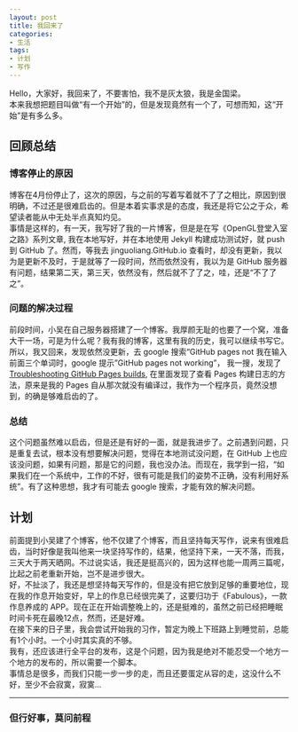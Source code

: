 ```yaml
---
layout: post
title: 我回来了
categories:
- 生活
tags:
- 计划
- 写作
---
```


Hello，大家好，我回来了，不要害怕，我不是灰太狼，我是金国梁。  
本来我想把题目叫做“有一个开始”的，但是发现竟然有一个了，可想而知，这“开始”是有多么多。  
## 回顾总结
### 博客停止的原因
博客在4月份停止了，这次的原因，与之前的写着写着就不了了之相比，原因到很明确，不过还是很难启齿的。但是本着实事求是的态度，我还是将它公之于众，希望读者能从中无处半点真知灼见。  
事情是这样的，有一天，我写好了我的一片博客，但是是在写《OpenGL登堂入室之路》系列文章, 我在本地写好，并在本地使用 Jekyll 构建成功测试好，就 push 到 GitHub 了。然而，等我去 jinguoliang.GitHub.io 查看时，却没有更新，我以为是更新不及时，于是就等了一段时间，然而依然没有，我以为是 GitHub 服务器有问题，结果第二天，第三天，依然没有，然后就不了了之，哇，还是“不了了之”。  
### 问题的解决过程
前段时间，小吴在自己服务器搭建了一个博客。我厚颜无耻的也要了一个窝，准备大干一场，可是为什么呢？我有我的博客，这里有我的历史，我可以继续书写它。  
所以，我又回来，发现依然没更新，去 google 搜索“GitHub pages not 我在输入前面三个单词时，google 提示”GitHub pages not working”， 我一搜，发现了 [Troubleshooting GitHub Pages builds]("https://www.google.co.jp/url?sa=t&rct=j&q=&esrc=s&source=web&cd=3&cad=rja&uact=8&ved=0ahUKEwjt5pKGj9LVAhXExLwKHaY7DHkQFggyMAI&url=https%3A%2F%2Fhelp.GitHub.com%2Farticles%2Ftroubleshooting-GitHub-pages-builds%2F&usg=AFQjCNG3DP9rZCr_fAaVy9AkrWECPi0KDQ"), 在里面发现了查看 Pages 构建日志的方法，原来是我的 Pages 自从那次就没有编译过，我作为一个程序员，竟然没想到，的确是够难启齿的了。  

### 总结
这个问题虽然难以启齿，但是还是有好的一面，就是我进步了。之前遇到问题，只是重复去试，根本没有想要解决问题，觉得在本地测试没问题，在 GitHub 上也应该没问题，如果有问题，那是它的问题，我也没办法。而现在，我学到一招，“如果我们在一个系统中，工作的不好，很有可能是我们的姿势不正确，没有利用好系统”。有了这种思想，我才有可能去 google 搜索，才能有效的解决问题。

## 计划
前面提到小吴建了个博客，他不仅建了个博客，而且坚持每天写作，说来有很难启齿，当时好像是我叫他来一块坚持写作的，结果，他坚持下来，一天不落，而我，三天大于两天晒网。不过说实话，我还是挺高兴的，因为这样也能一周两三篇呢，比起之前老重新开始，岂不是进步很大。  
好，不扯淡了，我还是想坚持每天写作的，但是没有把它放到足够的重要地位，现在我的作息开始变好，早上的作息已经很完美了，这要归功于《Fabulous》，一款作息养成的 APP。现在正在开始调整晚上的，还是挺难的，虽然之前已经把睡眠时间卡死在最晚12点，然而，还是好难。  
在接下来的日子里，我会尝试开始我的习作，暂定为晚上下班路上到睡觉前，总能有1个小时。一个小时其实真的不够。  
我有，还应该进行全平台的发布，这是个问题，因为我是绝对不能忍受一个地方一个地方的发布的，所以需要一个脚本。  
事情总是很多，而我们只能一步一步的走，而且还要蛋定从容的走，这没什么不好，至少不会寂寞，寂寞...

---


### 但行好事，莫问前程
